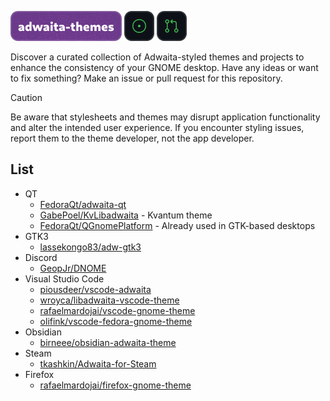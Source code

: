 ![adwaita-themes](/.github/static/header.png) [![issues](/.github/static/issues.png)](https://github.com/intergrav/adwaita-themes/issues) [![pull requests](/.github/static/prs.png)](https://github.com/intergrav/adwaita-themes/pulls)

Discover a curated collection of Adwaita-styled themes and projects to enhance the consistency of your GNOME desktop. Have any ideas or want to fix something? Make an issue or pull request for this repository.

> [!CAUTION]
> Be aware that stylesheets and themes may disrupt application functionality and alter the intended user experience. If you encounter styling issues, report them to the theme developer, not the app developer.

## List

- QT
    - [FedoraQt/adwaita-qt](https://github.com/FedoraQt/adwaita-qt)
    - [GabePoel/KvLibadwaita](https://github.com/GabePoel/KvLibadwaita) - Kvantum theme
    - [FedoraQt/QGnomePlatform](https://github.com/FedoraQt/QGnomePlatform) - Already used in GTK-based desktops
- GTK3
    - [lassekongo83/adw-gtk3](https://github.com/lassekongo83/adw-gtk3)
- Discord
    - [GeopJr/DNOME](https://github.com/GeopJr/DNOME)
- Visual Studio Code
    - [piousdeer/vscode-adwaita](https://github.com/piousdeer/vscode-adwaita)
    - [wroyca/libadwaita-vscode-theme](https://github.com/wroyca/libadwaita-vscode-theme)
    - [rafaelmardojai/vscode-gnome-theme](https://github.com/rafaelmardojai/vscode-gnome-theme)
    - [olifink/vscode-fedora-gnome-theme](https://github.com/olifink/vscode-fedora-gnome-theme)
- Obsidian
    - [birneee/obsidian-adwaita-theme](https://github.com/birneee/obsidian-adwaita-theme)
- Steam
    - [tkashkin/Adwaita-for-Steam](https://github.com/tkashkin/Adwaita-for-Steam)
- Firefox
    - [rafaelmardojai/firefox-gnome-theme](https://github.com/rafaelmardojai/firefox-gnome-theme)